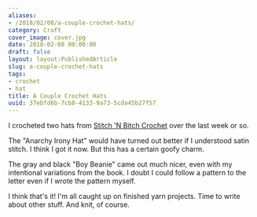 ```yaml
---
aliases:
- /2018/02/08/a-couple-crochet-hats/
category: Craft
cover_image: cover.jpg
date: 2018-02-08 00:00:00
draft: false
layout: layout:PublishedArticle
slug: a-couple-crochet-hats
tags:
- crochet
- hat
title: A Couple Crochet Hats
uuid: 37ebfd6b-7cb8-4133-9a73-5cda45b27f57
---
```


I crocheted two hats from [Stitch 'N Bitch Crochet][] over the last week or so.

[Stitch 'N Bitch Crochet]: https://www.goodreads.com/book/show/57512.Stitch_n_Bitch_Crochet
<!--more-->

The "Anarchy Irony Hat" would have turned out better if I understood satin stitch. I think I got it now. But
this has a certain goofy charm.

The gray and black "Boy Beanie" came out much nicer, even with my intentional
variations from the book. I doubt I could follow a pattern to the letter even if I wrote the pattern myself.

I think that's it! I'm all caught up on finished yarn projects. Time to write about other stuff. And knit, of
course.